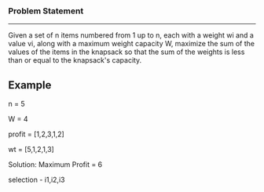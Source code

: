 ### Problem Statement

---

Given a set of n items numbered from 1 up to n, each with a weight wi and a value vi, along with a maximum weight capacity W, maximize the sum of the values of the items in the knapsack so that the sum of the weights is less than or equal to the knapsack's capacity.


## Example


n = 5

W = 4

profit = [1,2,3,1,2]

wt = [5,1,2,1,3]


Solution: Maximum Profit = 6

selection - i1,i2,i3
